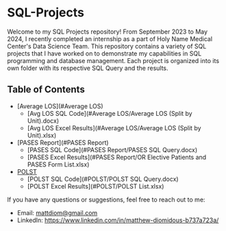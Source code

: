 # SQL-Projects

Welcome to my SQL Projects repository! From September 2023 to May 2024, I recently completed an internship as a part of Holy Name Medical Center's Data Science Team. This repository contains a variety of SQL projects that I have worked on to demonstrate my capabilities in SQL programming and database management. Each project is organized into its own folder with its respective SQL Query and the results.

## Table of Contents

- [Average LOS](#Average LOS)
  - [Avg LOS SQL Code](#Average LOS/Average LOS (Split by Unit).docx)
  - [Avg LOS Excel Results](#Average LOS/Average LOS (Split by Unit).xlsx)
- [PASES Report](#PASES Report)
  - [PASES SQL Code](#PASES Report/PASES SQL Query.docx)
  - [PASES Excel Results](#PASES Report/OR Elective Patients and PASES Form List.xlsx)
- [POLST](#POLST)
  - [POLST SQL Code](#POLST/POLST SQL Query.docx)
  - [POLST Excel Results](#POLST/POLST List.xlsx)

If you have any questions or suggestions, feel free to reach out to me:
- Email: mattdiom@gmail.com
- LinkedIn: https://www.linkedin.com/in/matthew-diomidous-b737a723a/
